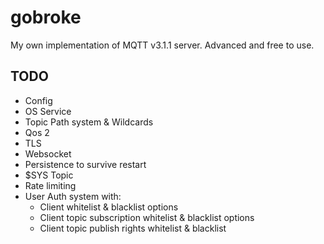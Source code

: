 # gobroke
My own implementation of MQTT v3.1.1 server. Advanced and free to use.

## TODO
* Config
* OS Service
* Topic Path system & Wildcards
* Qos 2
* TLS
* Websocket
* Persistence to survive restart
* $SYS Topic
* Rate limiting
* User Auth system with:
    * Client whitelist & blacklist options
    * Client topic subscription whitelist & blacklist options
    * Client topic publish rights whitelist & blacklist
